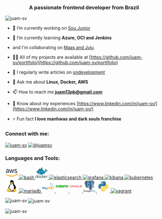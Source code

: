 <h3 align="center">A passionate frontend developer from Brazil</h3>

<p align="left"> <img src="https://komarev.com/ghpvc/?username=juam-sv&label=Profile%20views&color=0e75b6&style=flat" alt="juam-sv" /> </p>

- 🔭 I’m currently working on [Sou Junior](https://github.com/SouJunior/devops)

- 🌱 I’m currently learning **Azure, OCI and Jenkins**

- and I'm collaborating on [Maas and Juju](https://github.com/madson7/maas_lab)

- 👨‍💻 All of my projects are available at [https://github.com/juam-sv/portifolio](https://github.com/juam-sv/portifolio)

- 📝 I regularly write articles on [ondevelopment](ondevelopment)

- 💬 Ask me about **Linux, Docker, AWS**

- 📫 How to reach me **juam13pb@gmail.com**

- 📄 Know about my experiences [https://www.linkedin.com/in/juam-sv/](https://www.linkedin.com/in/juam-sv/)

- ⚡ Fun fact **I love manhwas and dark souls franchise**

<h3 align="left">Connect with me:</h3>
<p align="left">
<a href="https://linkedin.com/in/juam-sv" target="blank"><img align="center" src="https://raw.githubusercontent.com/rahuldkjain/github-profile-readme-generator/master/src/images/icons/Social/linked-in-alt.svg" alt="juam-sv" height="30" width="40" /></a>
<a href="https://medium.com/@juamsv" target="blank"><img align="center" src="https://raw.githubusercontent.com/rahuldkjain/github-profile-readme-generator/master/src/images/icons/Social/medium.svg" alt="@juamsv" height="30" width="40" /></a>
</p>

<h3 align="left">Languages and Tools:</h3>
<p align="left"> <a href="https://aws.amazon.com" target="_blank" rel="noreferrer"> <img src="https://raw.githubusercontent.com/devicons/devicon/master/icons/amazonwebservices/amazonwebservices-original-wordmark.svg" alt="aws" width="40" height="40"/> </a> <a href="https://www.gnu.org/software/bash/" target="_blank" rel="noreferrer"> <img src="https://www.vectorlogo.zone/logos/gnu_bash/gnu_bash-icon.svg" alt="bash" width="40" height="40"/> </a> <a href="https://www.docker.com/" target="_blank" rel="noreferrer"> <img src="https://raw.githubusercontent.com/devicons/devicon/master/icons/docker/docker-original-wordmark.svg" alt="docker" width="40" height="40"/> </a> <a href="https://www.elastic.co" target="_blank" rel="noreferrer"> <img src="https://www.vectorlogo.zone/logos/elastic/elastic-icon.svg" alt="elasticsearch" width="40" height="40"/> </a> <a href="https://grafana.com" target="_blank" rel="noreferrer"> <img src="https://www.vectorlogo.zone/logos/grafana/grafana-icon.svg" alt="grafana" width="40" height="40"/> </a> <a href="https://www.elastic.co/kibana" target="_blank" rel="noreferrer"> <img src="https://www.vectorlogo.zone/logos/elasticco_kibana/elasticco_kibana-icon.svg" alt="kibana" width="40" height="40"/> </a> <a href="https://kubernetes.io" target="_blank" rel="noreferrer"> <img src="https://www.vectorlogo.zone/logos/kubernetes/kubernetes-icon.svg" alt="kubernetes" width="40" height="40"/> </a> <a href="https://www.linux.org/" target="_blank" rel="noreferrer"> <img src="https://raw.githubusercontent.com/devicons/devicon/master/icons/linux/linux-original.svg" alt="linux" width="40" height="40"/> </a> <a href="https://mariadb.org/" target="_blank" rel="noreferrer"> <img src="https://www.vectorlogo.zone/logos/mariadb/mariadb-icon.svg" alt="mariadb" width="40" height="40"/> </a> <a href="https://www.mysql.com/" target="_blank" rel="noreferrer"> <img src="https://raw.githubusercontent.com/devicons/devicon/master/icons/mysql/mysql-original-wordmark.svg" alt="mysql" width="40" height="40"/> </a> <a href="https://www.nginx.com" target="_blank" rel="noreferrer"> <img src="https://raw.githubusercontent.com/devicons/devicon/master/icons/nginx/nginx-original.svg" alt="nginx" width="40" height="40"/> </a> <a href="https://www.oracle.com/" target="_blank" rel="noreferrer"> <img src="https://raw.githubusercontent.com/devicons/devicon/master/icons/oracle/oracle-original.svg" alt="oracle" width="40" height="40"/> </a> <a href="https://www.postgresql.org" target="_blank" rel="noreferrer"> <img src="https://raw.githubusercontent.com/devicons/devicon/master/icons/postgresql/postgresql-original-wordmark.svg" alt="postgresql" width="40" height="40"/> </a> <a href="https://www.python.org" target="_blank" rel="noreferrer"> <img src="https://raw.githubusercontent.com/devicons/devicon/master/icons/python/python-original.svg" alt="python" width="40" height="40"/> </a> <a href="https://www.vagrantup.com/" target="_blank" rel="noreferrer"> <img src="https://www.vectorlogo.zone/logos/vagrantup/vagrantup-icon.svg" alt="vagrant" width="40" height="40"/> </a> </p>

<p><img align="left" src="https://github-readme-stats.vercel.app/api/top-langs?username=juam-sv&show_icons=true&locale=en&layout=compact" alt="juam-sv" /></p>

<p>&nbsp;<img align="center" src="https://github-readme-stats.vercel.app/api?username=juam-sv&show_icons=true&locale=en" alt="juam-sv" /></p>

<p><img align="center" src="https://github-readme-streak-stats.herokuapp.com/?user=juam-sv&" alt="juam-sv" /></p>

